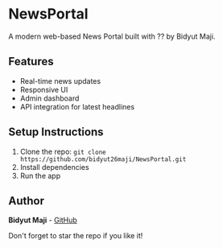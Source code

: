 # NewsPortal

A modern web-based News Portal built with ?? by Bidyut Maji.

## Features
- Real-time news updates
- Responsive UI
- Admin dashboard
- API integration for latest headlines

## Setup Instructions
1. Clone the repo: `git clone https://github.com/bidyut26maji/NewsPortal.git`
2. Install dependencies
3. Run the app

## Author
**Bidyut Maji** - [GitHub](https://github.com/bidyut26maji)

 Don't forget to star the repo if you like it!

